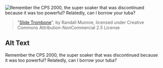 ![Remember the CPS 2000, the super soaker that was discontinued because it was too powerful? Relatedly, can I borrow your tuba?](https://imgs.xkcd.com/comics/slide_trombone.png)
> "[Slide Trombone](https://xkcd.com/2334/)", by Randall Munroe, licensed under Creative Commons Attribution-NonCommercial 2.5 License

## Alt Text
Remember the CPS 2000, the super soaker that was discontinued because it was too powerful? Relatedly, can I borrow your tuba?
